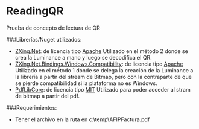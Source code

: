 # ReadingQR
Prueba de concepto de lectura de QR

###Librerías/Nuget utilizados:

* [ZXing.Net](https://www.nuget.org/packages/ZXing.Net/#supportedframeworks-body-tab): de licencia tipo [Apache](https://licenses.nuget.org/Apache-2.0)
  Utilizado en el método 2 donde se crea la Luminance a mano y luego se decodifica el QR.
* [ZXing.Net.Bindings.Windows.Compatibility](https://www.nuget.org/packages/ZXing.Net.Bindings.Windows.Compatibility#supportedframeworks-body-tab): de licencia tipo [Apache](https://licenses.nuget.org/Apache-2.0)
  Utilizado en el método 1 donde se delega la creación de la Luminance a la librería a partir del stream de Bitmap, pero con la contraparte de que se pierde compatibilidad si la plataforma no es Windows.
* [PdfLibCore](https://www.nuget.org/packages/PdfLibCore): de licencia tipo [MIT](https://www.nuget.org/packages/PdfLibCore/2.4.0/License)
  Utilizado para poder acceder al stram de bitmap a partir del pdf.

###Requerimientos:

* Tener el archivo en la ruta en c:\temp\AFIPFactura.pdf
